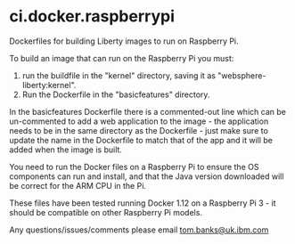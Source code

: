 # ci.docker.raspberrypi
Dockerfiles for building Liberty images to run on Raspberry Pi.

To build an image that can run on the Raspberry Pi you must:
1. run the buildfile in the "kernel" directory, saving it as "websphere-liberty:kernel". 
2. Run the Dockerfile in the "basicfeatures" directory. 
 
In the basicfeatures Dockerfile there is a commented-out line which can be un-commented to add a web application to the image - the application needs to be in the same directory as the Dockerfile - just make sure to update the name in the Dockerfile to match that of the app and it will be added when the image is built.

You need to run the Docker files on a Raspberry Pi to ensure the OS components can run and install, and that the Java version downloaded will be correct for the ARM CPU in the Pi.

These files have been tested running Docker 1.12 on a Raspberry Pi 3 - it should be compatible on other Raspberry Pi models.

Any questions/issues/comments please email tom.banks@uk.ibm.com

